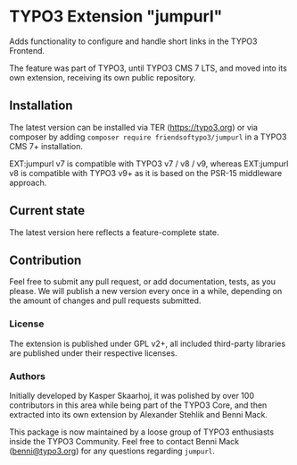 # TYPO3 Extension "jumpurl"

Adds functionality to configure and handle short links in the TYPO3 Frontend.

The feature was part of TYPO3, until TYPO3 CMS 7 LTS, and moved into its own
extension, receiving its own public repository.

## Installation
The latest version can be installed via TER (https://typo3.org) or via composer
by adding `composer require friendsoftypo3/jumpurl` in a TYPO3 CMS 7+ installation.

EXT:jumpurl v7 is compatible with TYPO3 v7 / v8 / v9, whereas
EXT:jumpurl v8 is compatible with TYPO3 v9+ as it is based on the PSR-15 middleware approach.

## Current state
The latest version here reflects a feature-complete state.

## Contribution
Feel free to submit any pull request, or add documentation, tests, as you please.
We will publish a new version every once in a while, depending on the amount of changes
and pull requests submitted.

### License
The extension is published under GPL v2+, all included third-party libraries are
published under their respective licenses.

### Authors
Initially developed by Kasper Skaarhoj, it was polished by over 100 contributors in this
area while being part of the TYPO3 Core, and then extracted into its own extension by
Alexander Stehlik and Benni Mack.

This package is now maintained by a loose group of TYPO3 enthusiasts inside
the TYPO3 Community. Feel free to contact Benni Mack (benni@typo3.org) for any questions
regarding `jumpurl`.
